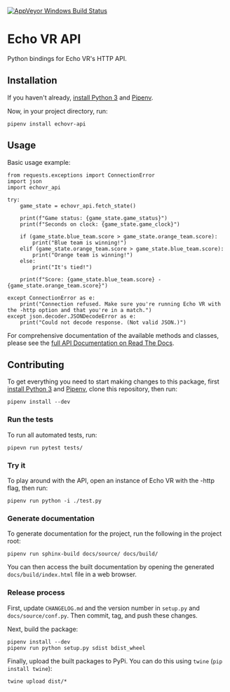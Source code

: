 [![AppVeyor Windows Build Status](https://ci.appveyor.com/api/projects/status/v0dcr07ijca9cw5w/branch/master?svg=true
)](https://ci.appveyor.com/project/Ajedi32/echovr-api/branch/master)

# Echo VR API

Python bindings for Echo VR's HTTP API.

## Installation

If you haven't already, [install Python 3](https://www.python.org/downloads/) and [Pipenv](https://pipenv.readthedocs.io/en/latest/install/).

Now, in your project directory, run:

```
pipenv install echovr-api
```

## Usage

Basic usage example:

```
from requests.exceptions import ConnectionError
import json
import echovr_api

try:
    game_state = echovr_api.fetch_state()

    print(f"Game status: {game_state.game_status}")
    print(f"Seconds on clock: {game_state.game_clock}")

    if (game_state.blue_team.score > game_state.orange_team.score):
        print("Blue team is winning!")
    elif (game_state.orange_team.score > game_state.blue_team.score):
        print("Orange team is winning!")
    else:
        print("It's tied!")

    print(f"Score: {game_state.blue_team.score} - {game_state.orange_team.score}")

except ConnectionError as e:
    print("Connection refused. Make sure you're running Echo VR with the -http option and that you're in a match.")
except json.decoder.JSONDecodeError as e:
    print("Could not decode response. (Not valid JSON.)")
```

For comprehensive documentation of the available methods and classes, please see the [full API Documentation on Read The Docs](https://echovr-api.readthedocs.io/en/latest/).

## Contributing

To get everything you need to start making changes to this package, first [install Python 3](https://www.python.org/downloads/) and [Pipenv](https://pipenv.readthedocs.io/en/latest/install/), clone this repository, then run:

```
pipenv install --dev
```

### Run the tests

To run all automated tests, run:

```
pipevn run pytest tests/
```

### Try it

To play around with the API, open an instance of Echo VR with the -http flag, then run:

```
pipenv run python -i ./test.py
```

### Generate documentation

To generate documentation for the project, run the following in the project root:

```
pipenv run sphinx-build docs/source/ docs/build/
```

You can then access the built documentation by opening the generated
`docs/build/index.html` file in a web browser.

### Release process

First, update `CHANGELOG.md` and the version number in `setup.py` and `docs/source/conf.py`. Then commit, tag, and push these changes.

Next, build the package:

```
pipenv install --dev
pipenv run python setup.py sdist bdist_wheel
```

Finally, upload the built packages to PyPi. You can do this using `twine`
(`pip install twine`):

```
twine upload dist/*
```

